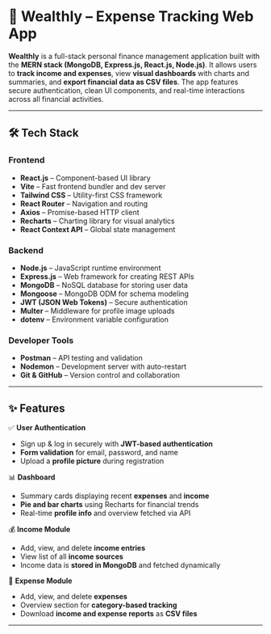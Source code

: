 # 💸 Wealthly – Expense Tracking Web App

**Wealthly** is a full-stack personal finance management application built with the **MERN stack (MongoDB, Express.js, React.js, Node.js)**. It allows users to **track income and expenses**, view **visual dashboards** with charts and summaries, and **export financial data as CSV files**. The app features secure authentication, clean UI components, and real-time interactions across all financial activities.

---

## 🛠 Tech Stack

### Frontend

- **React.js** – Component-based UI library
- **Vite** – Fast frontend bundler and dev server
- **Tailwind CSS** – Utility-first CSS framework
- **React Router** – Navigation and routing
- **Axios** – Promise-based HTTP client
- **Recharts** – Charting library for visual analytics
- **React Context API** – Global state management

### Backend

- **Node.js** – JavaScript runtime environment
- **Express.js** – Web framework for creating REST APIs
- **MongoDB** – NoSQL database for storing user data
- **Mongoose** – MongoDB ODM for schema modeling
- **JWT (JSON Web Tokens)** – Secure authentication
- **Multer** – Middleware for profile image uploads
- **dotenv** – Environment variable configuration

### Developer Tools

- **Postman** – API testing and validation
- **Nodemon** – Development server with auto-restart
- **Git & GitHub** – Version control and collaboration

---

## ✨ Features

✅ **User Authentication**
- Sign up & log in securely with **JWT-based authentication**
- **Form validation** for email, password, and name
- Upload a **profile picture** during registration

📊 **Dashboard**
- Summary cards displaying recent **expenses** and **income**
- **Pie and bar charts** using Recharts for financial trends
- Real-time **profile info** and overview fetched via API

💰 **Income Module**
- Add, view, and delete **income entries**
- View list of all **income sources**
- Income data is **stored in MongoDB** and fetched dynamically

🧾 **Expense Module**
- Add, view, and delete **expenses**
- Overview section for **category-based tracking**
- Download **income and expense reports** as **CSV files**

---



